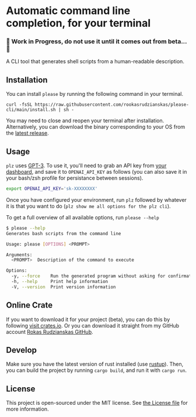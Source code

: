 # Automatic command line completion, for your terminal

### 🔴 Work in Progress, do not use it until it comes out from beta... 🔴

A CLI tool that generates shell scripts from a human-readable description.

## Installation

You can install `please` by running the following command in your terminal.

```
curl -fsSL https://raw.githubusercontent.com/rookasrudzianskas/please-cli/main/install.sh | sh -
```

You may need to close and reopen your terminal after installation. Alternatively, you can download the binary corresponding to your OS from the [latest release](https://github.com/m1guelpf/plz-cli/releases/latest).

## Usage

`plz` uses [GPT-3](https://beta.openai.com/). To use it, you'll need to grab an API key from [your dashboard](https://beta.openai.com/), and save it to `OPENAI_API_KEY` as follows (you can also save it in your bash/zsh profile for persistance between sessions).

```bash
export OPENAI_API_KEY='sk-XXXXXXXX'
```

Once you have configured your environment, run `plz` followed by whatever it is that you want to do (`plz show me all options for the plz cli`).

To get a full overview of all available options, run `please --help`

```sh
$ please --help
Generates bash scripts from the command line

Usage: please [OPTIONS] <PROMPT>

Arguments:
  <PROMPT>  Description of the command to execute

Options:
  -y, --force    Run the generated program without asking for confirmation
  -h, --help     Print help information
  -V, --version  Print version information
```

## Online Crate

If you want to download it for your project (beta), you can do this by following [visit crates.io](https://crates.io/crates/please-cli).
Or you can download it straight from my GitHub account [Rokas Rudzianskas GitHub](https://github.com/rookasrudzianskas).

## Develop

Make sure you have the latest version of rust installed (use [rustup](https://rustup.rs/)). Then, you can build the project by running `cargo build`, and run it with `cargo run`.

## License

This project is open-sourced under the MIT license. See [the License file](LICENSE) for more information.
